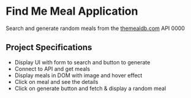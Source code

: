 # Find Me Meal Application

Search and generate random meals from the [themealdb.com](https://www.themealdb.com) API 0000

## Project Specifications

- Display UI with form to search and button to generate
- Connect to API and get meals
- Display meals in DOM with image and hover effect
- Click on meal and see the details
- Click on generate button and fetch & display a random meal
